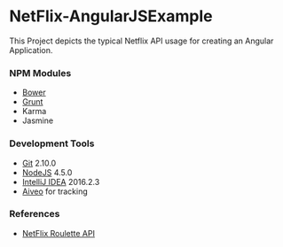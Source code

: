 # NetFlix-AngularJSExample

This Project depicts the typical Netflix API usage for creating an Angular Application.

### NPM Modules
* [Bower](https://bower.io/)
* [Grunt](http://gruntjs.com/)
* Karma
* Jasmine

### Development Tools
* [Git](https://git-scm.com/) 2.10.0
* [NodeJS](https://nodejs.org/en/) 4.5.0
* [IntelliJ IDEA](https://www.jetbrains.com/idea/) 2016.2.3
* [Aiveo](http://aiveo.ca) for tracking

### References
* [NetFlix Roulette API](http://netflixroulette.net/api/)
